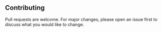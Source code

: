 ## Contributing

Pull requests are welcome. For major changes, please open an issue first to discuss what you would like to change.
